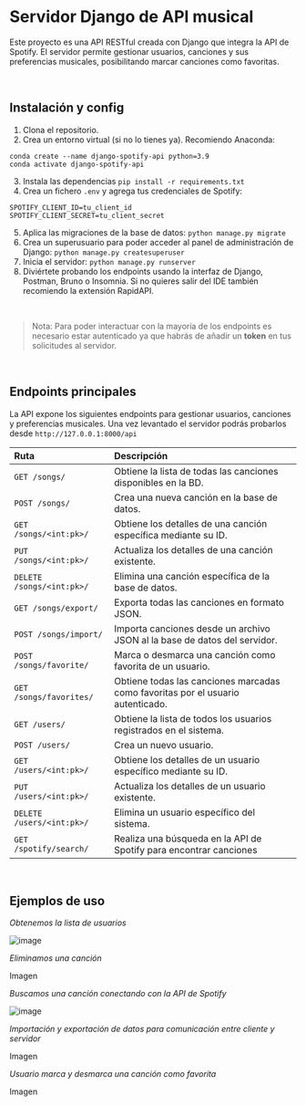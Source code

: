 # Servidor Django de API musical

Este proyecto es una API RESTful creada con Django que integra la API de Spotify. El servidor permite gestionar usuarios, canciones y sus preferencias musicales, posibilitando marcar canciones como favoritas.

&nbsp;

## Instalación y config

1. Clona el repositorio.
2. Crea un entorno virtual (si no lo tienes ya). Recomiendo Anaconda:

```
conda create --name django-spotify-api python=3.9
conda activate django-spotify-api
```

3. Instala las dependencias `pip install -r requirements.txt`
4. Crea un fichero `.env` y agrega tus credenciales de Spotify:

```
SPOTIFY_CLIENT_ID=tu_client_id
SPOTIFY_CLIENT_SECRET=tu_client_secret

```

5. Aplica las migraciones de la base de datos: `python manage.py migrate`
6. Crea un superusuario para poder acceder al panel de administración de Django: `python manage.py createsuperuser`
7. Inicia el servidor: `python manage.py runserver`
8. Diviértete probando los endpoints usando la interfaz de Django, Postman, Bruno o Insomnia. Si no quieres salir del IDE también recomiendo la extensión RapidAPI.

&nbsp;

> Nota: Para poder interactuar con la mayoría de los endpoints es necesario estar autenticado ya que habrás de añadir un **token** en tus solicitudes al servidor.

&nbsp;

## Endpoints principales

La API expone los siguientes endpoints para gestionar usuarios, canciones y preferencias musicales. Una vez levantado el servidor podrás probarlos desde `http://127.0.0.1:8000/api`

| Ruta                      | Descripción                                                                     |
| :------------------------ | :------------------------------------------------------------------------------ |
| `GET /songs/`             | Obtiene la lista de todas las canciones disponibles en la BD.                   |
| `POST /songs/`            | Crea una nueva canción en la base de datos.                                     |
| `GET /songs/<int:pk>/`    | Obtiene los detalles de una canción específica mediante su ID.                  |
| `PUT /songs/<int:pk>/`    | Actualiza los detalles de una canción existente.                                |
| `DELETE /songs/<int:pk>/` | Elimina una canción específica de la base de datos.                             |
| `GET /songs/export/`      | Exporta todas las canciones en formato JSON.                                    |
| `POST /songs/import/`     | Importa canciones desde un archivo JSON al la base de datos del servidor.       |
| `POST /songs/favorite/`   | Marca o desmarca una canción como favorita de un usuario.                       |
| `GET /songs/favorites/`   | Obtiene todas las canciones marcadas como favoritas por el usuario autenticado. |
| `GET /users/`             | Obtiene la lista de todos los usuarios registrados en el sistema.               |
| `POST /users/`            | Crea un nuevo usuario.                                                          |
| `GET /users/<int:pk>/`    | Obtiene los detalles de un usuario específico mediante su ID.                   |
| `PUT /users/<int:pk>/`    | Actualiza los detalles de un usuario existente.                                 |
| `DELETE /users/<int:pk>/` | Elimina un usuario específico del sistema.                                      |
| `GET /spotify/search/`    | Realiza una búsqueda en la API de Spotify para encontrar canciones              |

&nbsp;

## Ejemplos de uso

_Obtenemos la lista de usuarios_

![image](https://github.com/user-attachments/assets/cf32682b-9873-42d9-973c-32c402413483)

_Eliminamos una canción_

Imagen

_Buscamos una canción conectando con la API de Spotify_

![image](https://github.com/user-attachments/assets/f673e88f-a913-49f5-95c8-75244978ac7e)


_Importación y exportación de datos para comunicación entre cliente y servidor_

Imagen

_Usuario marca y desmarca una canción como favorita_

Imagen
